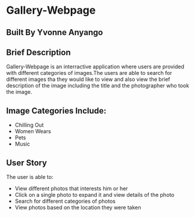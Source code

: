# Gallery-Webpage

## Built By Yvonne Anyango

## Brief Description

Gallery-Webpage is an interractive application where users are provided with different categories of images.The users are able to search for different images tha they would like to view and also view the brief description of the image including the title and the photographer who took the image. 

 ## Image Categories Include:

 * Chilling Out
 * Women Wears
 * Pets
 * Music

## User Story

The user is able to:

* View different photos that interests him or her
* Click on a single photo to expand it and view details of the photo
* Search for different categories of photos
* View photos based on the location they were taken
